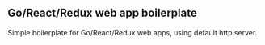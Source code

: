 ## Go/React/Redux web app boilerplate

Simple boilerplate for Go/React/Redux web apps, using default http server.

